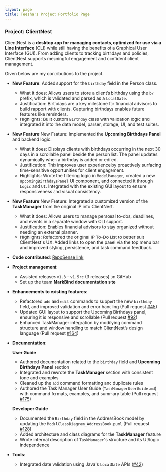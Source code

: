 ```yaml
---
layout: page
title: Teesha's Project Portfolio Page
---
```


### Project: ClientNest

ClientNest is a **desktop app for managing contacts, optimized for use via a  Line Interface** (CLI) while still having the benefits of a Graphical User Interface (GUI). From adding clients to tracking birthdays and policies, ClientNest supports meaningful engagement and confident client management.

Given below are my contributions to the project.

* **New Feature**: Added support for the `birthday` field in the Person class.
  * What it does: Allows users to store a client’s birthday using the `b/` prefix, which is validated and parsed as a `LocalDate`.  
  * Justification: Birthdays are a key milestone for financial advisors to build rapport with clients. Capturing birthdays enables future features like reminders.  
  * Highlights: Built custom `Birthday` class with validation logic and integrated it into the data model, parser, storage, UI, and test suites.

* **New Feature**:New Feature: Implemented the **Upcoming Birthdays Panel** and backend logic.  
  * What it does: Displays clients with birthdays occurring in the next 30 days in a scrollable panel beside the person list. The panel updates dynamically when a birthday is added or edited.  
  * Justification: This improves user experience by proactively surfacing time-sensitive opportunities for client engagement.  
  * Highlights: Wrote the filtering logic in `ModelManager`, created a new `UpcomingBirthdaysPanel` UI component, and connected it through `Logic` and `UI`. Integrated with the existing GUI layout to ensure responsiveness and visual consistency.

* **New Feature**:New Feature: Integrated a customized version of the **TaskManager** from the original IP into ClientNest.  
  * What it does: Allows users to manage personal to-dos, deadlines, and events in a separate window with CLI support.  
  * Justification: Enables financial advisors to stay organized without needing an external planner.  
  * Highlights: Refactored the original IP To-Do List to better suit ClientNest's UX. Added links to open the panel via the top menu bar and improved styling, persistence, and task command feedback.

* **Code contributed**: [RepoSense link](https://nus-cs2103-ay2425s2.github.io/tp-dashboard/#/widget/?search=&sort=groupTitle&sortWithin=title&timeframe=commit&mergegroup=&groupSelect=groupByRepos&breakdown=true&checkedFileTypes=docs~functional-code~test-code~other&since=2025-02-21&tabOpen=true&tabType=authorship&tabAuthor=FabianHeng&tabRepo=AY2425S2-CS2103-F10-2%2Ftp%5Bmaster%5D&authorshipIsMergeGroup=false&authorshipFileTypes=docs~functional-code~test-code&authorshipIsBinaryFileTypeChecked=false&authorshipIsIgnoredFilesChecked=false&chartGroupIndex=9&chartIndex=0)

* **Project management**:
  * Assisted releases `v1.3` - `v1.5rc` (3 releases) on GitHub
  * Set up the team **MarkBind documentation site**

* **Enhancements to existing features**:
  * Refactored `add` and `edit` commands to support the new `birthday` field, and improved validation and error handling (Pull request [\#45](https://github.com/AY2425S2-CS2103-F10-2/tp/pull/45))
  * Updated GUI layout to support the Upcoming Birthdays panel, ensuring it is responsive and scrollable (Pull request [\#92](https://github.com/AY2425S2-CS2103-F10-2/tp/pull/92))
  * Enhanced TaskManager integration by modifying command structure and window handling to match ClientNest’s design language (Pull request [\#164](https://github.com/AY2425S2-CS2103-F10-2/tp/pull/164))

* **Documentation**:

  **User Guide**
    * Authored  documentation related to the `birthday` field and  **Upcoming Birthdays Panel** section 
    * Integrated and rewrote the **TaskManager** section with consistent tone and examples 
    * Cleaned up the `add` command formatting and duplicate rules
    * Authored the Task Manager User Guide (`TaskManagerUserGuide.md`) with command formats, examples, and summary table (Pull request [\#175](https://github.com/AY2425S2-CS2103-F10-2/tp/pull/175))
  
  **Developer Guide**
  * Documented the `Birthday` field in the AddressBook model by updating the `ModelClassDiagram_AddressBook.puml` (Pull request [\#128](https://github.com/AY2425S2-CS2103-F10-2/tp/pull/128))
  * Added architecture and class diagrams for the **TaskManager** feature
  * Wrote internal description of `TaskManager`'s structure and its UI/logic independence 


* **Tools**:
  * Integrated date validation using Java's `LocalDate` APIs  ([\#42]())

